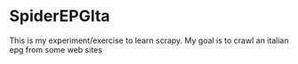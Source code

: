 # SpiderEPGIta

This is my experiment/exercise to learn scrapy.
My goal is to crawl an italian epg from some web sites
